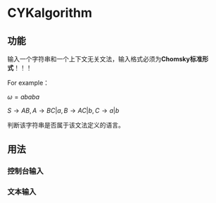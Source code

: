 # CYKalgorithm

## 功能
输入一个字符串和一个上下文无关文法，输入格式必须为**Chomsky标准形式**！！！

For example：

$\omega=ababa$

$S\rightarrow AB,A\rightarrow BC|a,B\rightarrow AC|b,C\rightarrow a|b$

判断该字符串是否属于该文法定义的语言。
## 用法
### 控制台输入

### 文本输入

